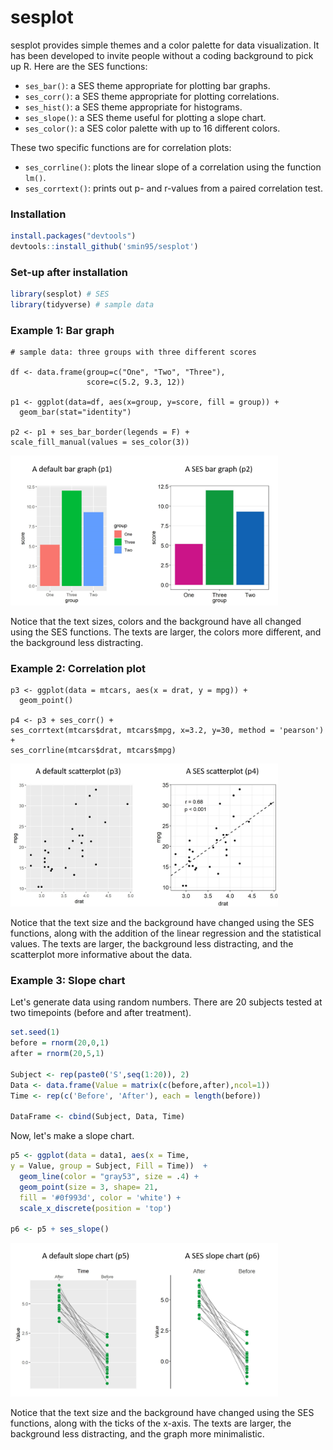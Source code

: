 # sesplot

sesplot provides simple themes and a color palette for data visualization. It has been developed to invite people without a coding background to pick up R. Here are the SES functions:

* `ses_bar()`: a SES theme appropriate for plotting bar graphs. 
* `ses_corr()`: a SES theme appropriate for plotting correlations.
* `ses_hist()`: a SES theme appropriate for histograms.
* `ses_slope()`: a SES theme useful for plotting a slope chart.
* `ses_color()`: a SES color palette with up to 16 different colors.

These two specific functions are for correlation plots:

* `ses_corrline()`: plots the linear slope of a correlation using the function `lm()`.
* `ses_corrtext()`: prints out p- and r-values from a paired correlation test.

### Installation

``` r
install.packages("devtools")
devtools::install_github('smin95/sesplot')
```

### Set-up after installation

```r
library(sesplot) # SES
library(tidyverse) # sample data
```

### Example 1: Bar graph

```{r example}
# sample data: three groups with three different scores

df <- data.frame(group=c("One", "Two", "Three"),
                 score=c(5.2, 9.3, 12))

p1 <- ggplot(data=df, aes(x=group, y=score, fill = group)) +
  geom_bar(stat="identity") 
  
p2 <- p1 + ses_bar_border(legends = F) + 
scale_fill_manual(values = ses_color(3))
```
<img src="bar.png" width="85%">

Notice that the text sizes, colors and the background have all changed using the SES functions. The texts are larger, the colors more different, and the background less distracting.

### Example 2: Correlation plot

```{r cars}
p3 <- ggplot(data = mtcars, aes(x = drat, y = mpg)) +
  geom_point() 
  
p4 <- p3 + ses_corr() + 
ses_corrtext(mtcars$drat, mtcars$mpg, x=3.2, y=30, method = 'pearson') +
ses_corrline(mtcars$drat, mtcars$mpg)
```

<img src="scatter.png" width="85%">

Notice that the text size and the background have changed using the SES functions, along with the addition of the linear regression and the statistical values. The texts are larger, the background less distracting, and the scatterplot more informative about the data.

### Example 3: Slope chart

Let's generate data using random numbers. There are 20 subjects tested at two timepoints (before and after treatment). 

```r
set.seed(1)
before = rnorm(20,0,1)
after = rnorm(20,5,1)

Subject <- rep(paste0('S',seq(1:20)), 2)
Data <- data.frame(Value = matrix(c(before,after),ncol=1))
Time <- rep(c('Before', 'After'), each = length(before))

DataFrame <- cbind(Subject, Data, Time)
```

Now, let's make a slope chart.

```r
p5 <- ggplot(data = data1, aes(x = Time, 
y = Value, group = Subject, Fill = Time))  +
  geom_line(color = "gray53", size = .4) +
  geom_point(size = 3, shape= 21, 
  fill = '#0f993d', color = 'white') +
  scale_x_discrete(position = 'top')
  
p6 <- p5 + ses_slope()  
```

<img src="slope.png" width="85%">

Notice that the text size and the background have changed using the SES functions, along with the ticks of the x-axis. The texts are larger,  the background less distracting, and the graph more minimalistic.
